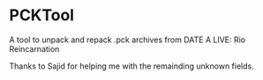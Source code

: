 # PCKTool
A tool to unpack and repack .pck archives from DATE A LIVE: Rio Reincarnation

Thanks to Sajid for helping me with the remainding unknown fields.